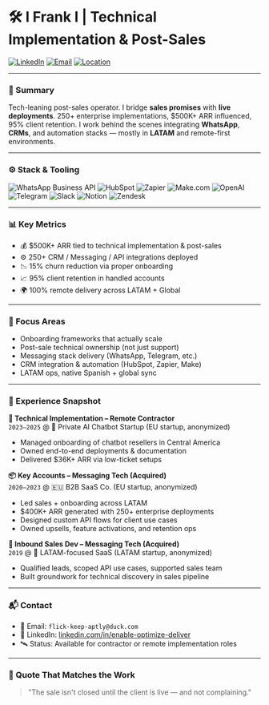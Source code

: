 # 🛠️ I Frank I | Technical Implementation & Post-Sales

[![LinkedIn](https://img.shields.io/badge/LinkedIn-blue?style=for-the-badge&logo=linkedin)](https://linkedin.com/in/enable-optimize-deliver)
[![Email](https://img.shields.io/badge/Email-Contact-success?style=for-the-badge&logo=gmail)](mailto:flick-keep-aptly@duck.com)
[![Location](https://img.shields.io/badge/Remote-Global-informational?style=for-the-badge&logo=world-health-organization)](#)

---

### 💼 Summary

Tech-leaning post-sales operator. I bridge **sales promises** with **live deployments**. 250+ enterprise implementations, $500K+ ARR influenced, 95% client retention. I work behind the scenes integrating **WhatsApp**, **CRMs**, and automation stacks — mostly in **LATAM** and remote-first environments.

---

### ⚙️ Stack & Tooling

![WhatsApp Business API](https://img.shields.io/badge/WhatsApp-Business_Integrations-25D366?style=flat-square&logo=whatsapp)
![HubSpot](https://img.shields.io/badge/HubSpot-CRM-orange?style=flat-square&logo=hubspot)
![Zapier](https://img.shields.io/badge/Zapier-Automation-f96f29?style=flat-square&logo=zapier)
![Make.com](https://img.shields.io/badge/Make/n8n-Workflows-blueviolet?style=flat-square&logo=make)
![OpenAI](https://img.shields.io/badge/OpenAI-Integrations-000000?style=flat-square&logo=openai)
![Telegram](https://img.shields.io/badge/Telegram-Messaging-blue?style=flat-square&logo=telegram)
![Slack](https://img.shields.io/badge/Slack-Team_Comm-4A154B?style=flat-square&logo=slack)
![Notion](https://img.shields.io/badge/Notion-Docs-black?style=flat-square&logo=notion)
![Zendesk](https://img.shields.io/badge/Zendesk-Support-green?style=flat-square&logo=zendesk)

---

### 📊 Key Metrics

- 💰 $500K+ ARR tied to technical implementation & post-sales  
- ⚙️ 250+ CRM / Messaging / API integrations deployed  
- 📉 15% churn reduction via proper onboarding  
- 📈 95% client retention in handled accounts  
- 🌍 100% remote delivery across LATAM + Global  

---

### 🧠 Focus Areas

- Onboarding frameworks that actually scale  
- Post-sale technical ownership (not just support)  
- Messaging stack delivery (WhatsApp, Telegram, etc.)  
- CRM integration & automation (HubSpot, Zapier, Make)  
- LATAM ops, native Spanish + global sync  

---

### 🏢 Experience Snapshot

**🔧 Technical Implementation – Remote Contractor**  
`2023–2025` @ 🤖 Private AI Chatbot Startup (EU startup, anonymized) 
- Managed onboarding of chatbot resellers in Central America  
- Owned end-to-end deployments & documentation  
- Delivered $36K+ ARR via low-ticket setups  

**📦 Key Accounts – Messaging Tech (Acquired)**  
`2020–2023` @ 🇪🇺 B2B SaaS Co. (EU startup, anonymized)  
- Led sales + onboarding across LATAM  
- $400K+ ARR generated with 250+ enterprise deployments  
- Designed custom API flows for client use cases  
- Owned upsells, feature activations, and retention ops  

**🧲 Inbound Sales Dev – Messaging Tech (Acquired)**  
`2019` @ 💬 LATAM-focused SaaS (LATAM startup, anonymized)  
- Qualified leads, scoped API use cases, supported sales team  
- Built groundwork for technical discovery in sales pipeline  

---

### 📬 Contact

- 📧 Email: `flick-keep-aptly@duck.com`  
- 🔗 LinkedIn: [linkedin.com/in/enable-optimize-deliver](https://linkedin.com/in/enable-optimize-deliver)  
- 🛰️ Status: Available for contractor or remote implementation roles  

---

### 📖 Quote That Matches the Work

> "The sale isn't closed until the client is live — and not complaining."
